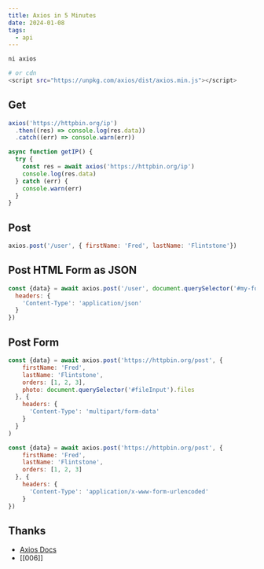 ```yaml
---
title: Axios in 5 Minutes
date: 2024-01-08
tags:
  - api
---
```


```sh
ni axios

# or cdn
<script src="https://unpkg.com/axios/dist/axios.min.js"></script>
```

## Get

```js
axios('https://httpbin.org/ip')
  .then((res) => console.log(res.data))
  .catch((err) => console.warn(err))
```

```js
async function getIP() {
  try {
    const res = await axios('https://httpbin.org/ip')
    console.log(res.data)
  } catch (err) {
    console.warn(err)
  }
}
```

## Post

```js
axios.post('/user', { firstName: 'Fred', lastName: 'Flintstone'})
```

## Post HTML Form as JSON

```js
const {data} = await axios.post('/user', document.querySelector('#my-form'), {
  headers: {
    'Content-Type': 'application/json'
  }
})
```

## Post Form

```js
const {data} = await axios.post('https://httpbin.org/post', {
    firstName: 'Fred',
    lastName: 'Flintstone',
    orders: [1, 2, 3],
    photo: document.querySelector('#fileInput').files
  }, {
    headers: {
      'Content-Type': 'multipart/form-data'
    }
  }
)
```

```js
const {data} = await axios.post('https://httpbin.org/post', {
    firstName: 'Fred',
    lastName: 'Flintstone',
    orders: [1, 2, 3]
  }, {
    headers: {
      'Content-Type': 'application/x-www-form-urlencoded'
    }
})
```



## Thanks

- [Axios Docs](https://axios-http.com/docs/intro)
- [[006]]